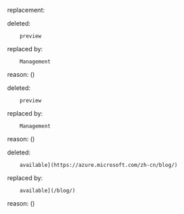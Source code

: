 replacement:

deleted:

		preview

replaced by:

		Management

reason: ()

deleted:

		preview

replaced by:

		Management

reason: ()

deleted:

		available](https://azure.microsoft.com/zh-cn/blog/)

replaced by:

		available](/blog/)

reason: ()

